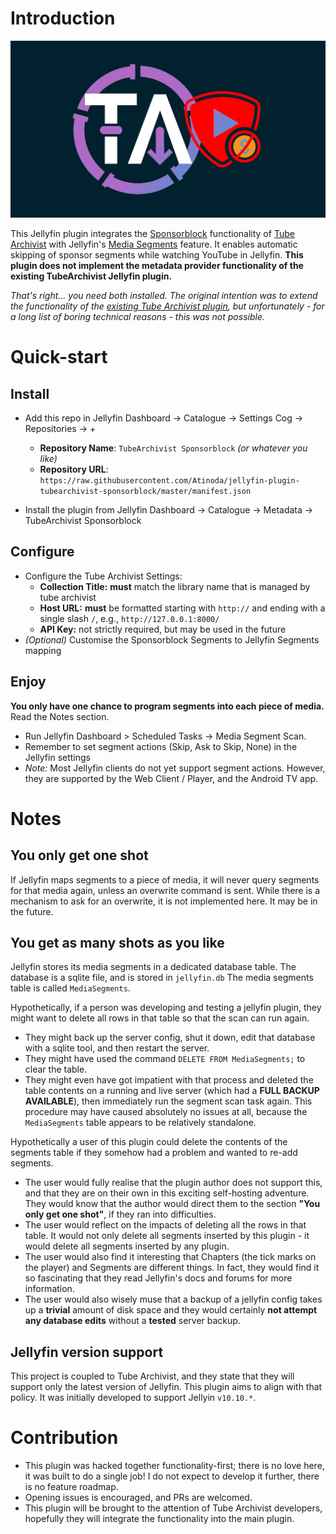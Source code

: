 # Introduction

<p align="center">
<img alt="Plugin Banner" src="https://raw.githubusercontent.com/Atinoda/jellyfin-plugin-tubearchivist-sponsorblock/master/assets/TubeArchivistSponsorblock.png"/>
<br/>
</p>

This Jellyfin plugin integrates the [Sponsorblock](https://sponsor.ajay.app/) functionality of [Tube Archivist](https://github.com/tubearchivist/tubearchivist) with Jellyfin's [Media Segments](https://jellyfin.org/docs/general/server/metadata/media-segments/) feature. It enables automatic skipping of sponsor segments while watching YouTube in Jellyfin. **This plugin does not implement the metadata provider functionality of the existing TubeArchivist Jellyfin plugin.**

*That's right... you need both installed. The original intention was to extend the functionality of the [existing Tube Archivist plugin](https://github.com/tubearchivist/tubearchivist-jf-plugin), but unfortunately - for a long list of boring technical reasons - this was not possible.*

# Quick-start

## Install
- Add this repo in Jellyfin Dashboard -> Catalogue -> Settings Cog -> Repositories -> +

    - **Repository Name**: `TubeArchivist Sponsorblock` *(or whatever you like)*
    - **Repository URL**: `https://raw.githubusercontent.com/Atinoda/jellyfin-plugin-tubearchivist-sponsorblock/master/manifest.json`

- Install the plugin from Jellyfin Dashboard -> Catalogue -> Metadata -> TubeArchivist Sponsorblock

## Configure
- Configure the Tube Archivist Settings:
    - **Collection Title:** **must** match the library name that is managed by tube archivist
    - **Host URL:** **must** be formatted starting with `http://` and ending with a single slash `/`, e.g., `http://127.0.0.1:8000/`
    - **API Key:** not strictly required, but may be used in the future
- *(Optional)* Customise the Sponsorblock Segments to Jellyfin Segments mapping

## Enjoy
**You only have one chance to program segments into each piece of media.** Read the Notes section.
- Run Jellyfin Dashboard > Scheduled Tasks -> Media Segment Scan.
- Remember to set segment actions (Skip, Ask to Skip, None) in the Jellyfin settings
- *Note:* Most Jellyfin clients do not yet support segment actions. However, they are supported by the Web Client / Player, and the Android TV app.

# Notes

## You only get one shot
If Jellyfin maps segments to a piece of media, it will never query segments for that media again, unless an overwrite command is sent. While there is a mechanism to ask for an overwrite, it is not implemented here. It may be in the future.

## You get as many shots as you like
Jellyfin stores its media segments in a dedicated database table. The database is a sqlite file, and is stored in `jellyfin.db` The media segments table is called `MediaSegments`.

Hypothetically, if a person was developing and testing a jellyfin plugin, they might want to delete all rows in that table so that the scan can run again.

- They might back up the server config, shut it down, edit that database with a sqlite tool, and then restart the server.
- They might have used the command `DELETE FROM MediaSegments;` to clear the table.
- They might even have got impatient with that process and deleted the table contents on a running and live server (which had a **FULL BACKUP AVAILABLE**), then immediately run the segment scan task again. This procedure may have caused absolutely no issues at all, because the `MediaSegments` table appears to be relatively standalone.

Hypothetically a user of this plugin could delete the contents of the segments table if they somehow had a problem and wanted to re-add segments.

- The user would fully realise that the plugin author does not support this, and that they are on their own in this exciting self-hosting adventure. They would know that the author would direct them to the section **"You only get one shot"**, if they ran into difficulties.
- The user would reflect on the impacts of deleting all the rows in that table. It would not only delete all segments inserted by this plugin - it would delete all segments inserted by any plugin.
- The user would also find it interesting that Chapters (the tick marks on the player) and Segments are different things. In fact, they would find it so fascinating that they read Jellyfin's docs and forums for more information.
- The user would also wisely muse that a backup of a jellyfin config takes up a **trivial** amount of disk space and they would certainly **not attempt any database edits** without a **tested** server backup.

## Jellyfin version support
This project is coupled to Tube Archivist, and they state that they will support only the latest version of Jellyfin. This plugin aims to align with that policy. It was initially developed to support Jellyin `v10.10.*`.

# Contribution
- This plugin was hacked together functionality-first; there is no love here, it was built to do a single job! I do not expect to develop it further, there is no feature roadmap.
- Opening issues is encouraged, and PRs are welcomed.
- This plugin will be brought to the attention of Tube Archivist developers, hopefully they will integrate the functionality into the main plugin.
